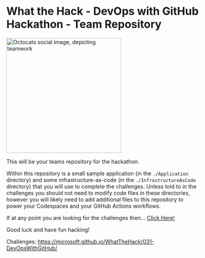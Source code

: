 # What the Hack - DevOps with GitHub Hackathon - Team Repository

<img src="https://octodex.github.com/images/socialite.jpg" height=300 width=300 alt="Octocats social image, depicting teamwork"></img>

This will be your teams repository for the hackathon. 

Within this repository is a small sample application (in the `./Application` directory) and some infrastructure-as-code (in the `./InfrastructureAsCode` directory) that you will use to complete the challenges. Unless told to in the challenges you should not need to modify code files in these directories, however you will likely need to add additional files to this repository to power your Codespaces and your GitHub Actions workflows.

If at any point you are looking for the challenges then... [Click Here!](https://aka.ms/wth-github)

Good luck and have fun hacking!


Challenges:
https://microsoft.github.io/WhatTheHack/031-DevOpsWithGitHub/

